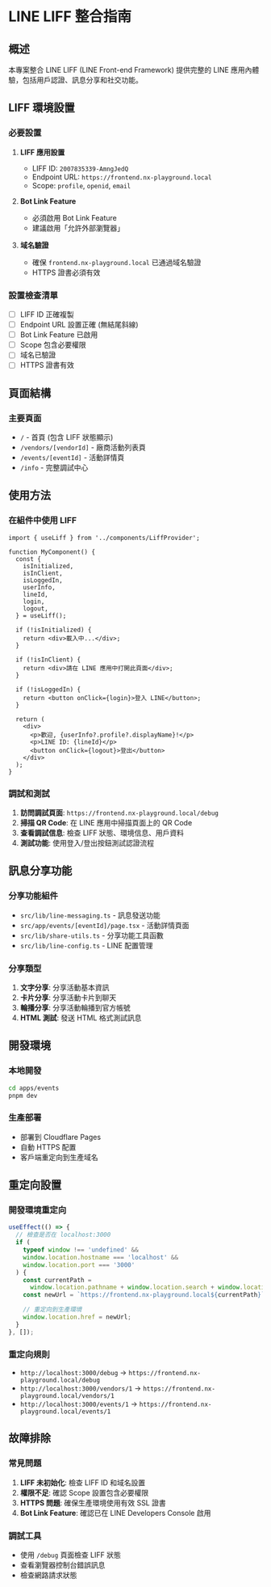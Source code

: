 # LINE LIFF 整合指南

## 概述

本專案整合 LINE LIFF (LINE Front-end Framework) 提供完整的 LINE 應用內體驗，包括用戶認證、訊息分享和社交功能。

## LIFF 環境設置

### 必要設置

1. **LIFF 應用設置**

   - LIFF ID: `2007835339-AmngJedQ`
   - Endpoint URL: `https://frontend.nx-playground.local`
   - Scope: `profile`, `openid`, `email`

2. **Bot Link Feature**

   - 必須啟用 Bot Link Feature
   - 建議啟用「允許外部瀏覽器」

3. **域名驗證**
   - 確保 `frontend.nx-playground.local` 已通過域名驗證
   - HTTPS 證書必須有效

### 設置檢查清單

- [ ] LIFF ID 正確複製
- [ ] Endpoint URL 設置正確 (無結尾斜線)
- [ ] Bot Link Feature 已啟用
- [ ] Scope 包含必要權限
- [ ] 域名已驗證
- [ ] HTTPS 證書有效

## 頁面結構

### 主要頁面

- `/` - 首頁 (包含 LIFF 狀態顯示)
- `/vendors/[vendorId]` - 廠商活動列表頁
- `/events/[eventId]` - 活動詳情頁
- `/info` - 完整調試中心

## 使用方法

### 在組件中使用 LIFF

```tsx
import { useLiff } from '../components/LiffProvider';

function MyComponent() {
  const {
    isInitialized,
    isInClient,
    isLoggedIn,
    userInfo,
    lineId,
    login,
    logout,
  } = useLiff();

  if (!isInitialized) {
    return <div>載入中...</div>;
  }

  if (!isInClient) {
    return <div>請在 LINE 應用中打開此頁面</div>;
  }

  if (!isLoggedIn) {
    return <button onClick={login}>登入 LINE</button>;
  }

  return (
    <div>
      <p>歡迎, {userInfo?.profile?.displayName}!</p>
      <p>LINE ID: {lineId}</p>
      <button onClick={logout}>登出</button>
    </div>
  );
}
```

### 調試和測試

1. **訪問調試頁面**: `https://frontend.nx-playground.local/debug`
2. **掃描 QR Code**: 在 LINE 應用中掃描頁面上的 QR Code
3. **查看調試信息**: 檢查 LIFF 狀態、環境信息、用戶資料
4. **測試功能**: 使用登入/登出按鈕測試認證流程

## 訊息分享功能

### 分享功能組件

- `src/lib/line-messaging.ts` - 訊息發送功能
- `src/app/events/[eventId]/page.tsx` - 活動詳情頁面
- `src/lib/share-utils.ts` - 分享功能工具函數
- `src/lib/line-config.ts` - LINE 配置管理

### 分享類型

1. **文字分享**: 分享活動基本資訊
2. **卡片分享**: 分享活動卡片到聊天
3. **輪播分享**: 分享活動輪播到官方帳號
4. **HTML 測試**: 發送 HTML 格式測試訊息

## 開發環境

### 本地開發

```bash
cd apps/events
pnpm dev
```

### 生產部署

- 部署到 Cloudflare Pages
- 自動 HTTPS 配置
- 客戶端重定向到生產域名

## 重定向設置

### 開發環境重定向

```typescript
useEffect(() => {
  // 檢查是否在 localhost:3000
  if (
    typeof window !== 'undefined' &&
    window.location.hostname === 'localhost' &&
    window.location.port === '3000'
  ) {
    const currentPath =
      window.location.pathname + window.location.search + window.location.hash;
    const newUrl = `https://frontend.nx-playground.local${currentPath}`;

    // 重定向到生產環境
    window.location.href = newUrl;
  }
}, []);
```

### 重定向規則

- `http://localhost:3000/debug` → `https://frontend.nx-playground.local/debug`
- `http://localhost:3000/vendors/1` → `https://frontend.nx-playground.local/vendors/1`
- `http://localhost:3000/events/1` → `https://frontend.nx-playground.local/events/1`

## 故障排除

### 常見問題

1. **LIFF 未初始化**: 檢查 LIFF ID 和域名設置
2. **權限不足**: 確認 Scope 設置包含必要權限
3. **HTTPS 問題**: 確保生產環境使用有效 SSL 證書
4. **Bot Link Feature**: 確認已在 LINE Developers Console 啟用

### 調試工具

- 使用 `/debug` 頁面檢查 LIFF 狀態
- 查看瀏覽器控制台錯誤訊息
- 檢查網路請求狀態
